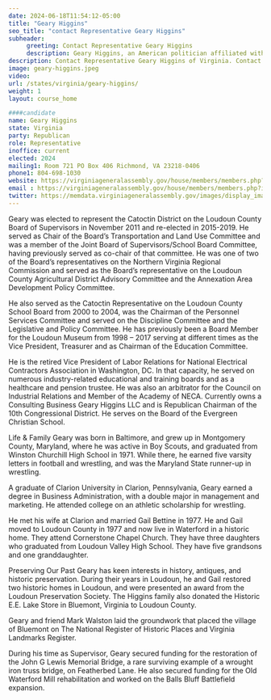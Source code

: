 ```yaml
---
date: 2024-06-18T11:54:12-05:00
title: "Geary Higgins"
seo_title: "contact Representative Geary Higgins"
subheader:
     greeting: Contact Representative Geary Higgins
     description: Geary Higgins, an American politician affiliated with the Republican Party, serves as a member of the Virginia House of Delegates, representing District 30. He assumed office on January 10, 2024.
description: Contact Representative Geary Higgins of Virginia. Contact information for Geary Higgins includes email address, phone number, and mailing address.
image: geary-higgins.jpeg
video:
url: /states/virginia/geary-higgins/
weight: 1
layout: course_home

####candidate
name: Geary Higgins
state: Virginia
party: Republican
role: Representative
inoffice: current
elected: 2024
mailing1: Room 721 PO Box 406 Richmond, VA 23218-0406
phone1: 804-698-1030
website: https://virginiageneralassembly.gov/house/members/members.php?id=H0367/
email : https://virginiageneralassembly.gov/house/members/members.php?id=H0367/
twitter: https://memdata.virginiageneralassembly.gov/images/display_image/H0367
---
```

Geary was elected to represent the Catoctin District on the Loudoun County Board of Supervisors in November 2011 and re-elected in 2015-2019. He served as Chair of the Board’s Transportation and Land Use Committee and was a member of the Joint Board of Supervisors/School Board Committee, having previously served as co-chair of that committee. He was one of two of the Board’s representatives on the Northern Virginia Regional Commission and served as the Board’s representative on the Loudoun County Agricultural District Advisory Committee and the Annexation Area Development Policy Committee.

He also served as the Catoctin Representative on the Loudoun County School Board from 2000 to 2004, was the Chairman of the Personnel Services Committee and served on the Discipline Committee and the Legislative and Policy Committee. He has previously been a Board Member for the Loudoun Museum from 1998 – 2017 serving at different times as the Vice President, Treasurer and as Chairman of the Education Committee.

He is the retired Vice President of Labor Relations for National Electrical Contractors Association in Washington, DC. In that capacity, he served on numerous industry-related educational and training boards and as a healthcare and pension trustee. He was also an arbitrator for the Council on Industrial Relations and Member of the Academy of NECA. Currently owns a Consulting Business Geary Higgins LLC and is Republican Chairman of the 10th Congressional District. He serves on the Board of the Evergreen Christian School.

Life & Family
Geary was born in Baltimore, and grew up in Montgomery County, Maryland, where he was active in Boy Scouts, and graduated from Winston Churchill High School in 1971. While there, he earned five varsity letters in football and wrestling, and was the Maryland State runner-up in wrestling.

A graduate of Clarion University in Clarion, Pennsylvania, Geary earned a degree in Business Administration, with a double major in management and marketing. He attended college on an athletic scholarship for wrestling.

He met his wife at Clarion and married Gail Bettine in 1977. He and Gail moved to Loudoun County in 1977 and now live in Waterford in a historic home. They attend Cornerstone Chapel Church. They have three daughters who graduated from Loudoun Valley High School. They have five grandsons and one granddaughter.

Preserving Our Past
Geary has keen interests in history, antiques, and historic preservation. During their years in Loudoun, he and Gail restored two historic homes in Loudoun, and were presented an award from the Loudoun Preservation Society. The Higgins family also donated the Historic E.E. Lake Store in Bluemont, Virginia to Loudoun County.

Geary and friend Mark Walston laid the groundwork that placed the village of Bluemont on The National Register of Historic Places and Virginia Landmarks Register.

During his time as Supervisor, Geary secured funding for the restoration of the John G Lewis Memorial Bridge, a rare surviving example of a wrought iron truss bridge, on Featherbed Lane. He also secured funding for the Old Waterford Mill rehabilitation and worked on the Balls Bluff Battlefield expansion.
